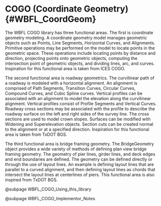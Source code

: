 # COGO (Coordinate Geometry) {#WBFL_CoordGeom}

The WBFL COGO library has three functional areas. The first is coordinate geometry modeling. A coordinate geometry model manages geometric objects such as Points, Line Segments, Horizontal Curves, and Alignments. Primitive operations may be performed on the model to locate points in the geometric space. These operations include locating points by distance and direction, projecting points onto geometric objects, computing the intersection point of geometric objects, and dividing lines, arc, and curves. Inspiration for this functional area is taken from ICES COGO.

The second functional area is roadway geometrics. The curvilinear path of a roadway is modeled with a horizontal alignment. An alignment is comprised of Path Segments, Transition Curves, Circular Curves, Compound Curves, and Cubic Spline curves. Vertical profiles can be associated with an alignment to model the elevation along the curvilinear alignment. Vertical profiles consist of Profile Segments and Vertical Curves. Roadway cross sections may be associated with the profile to describe the roadway surface on the left and right sides of the survey line. The cross sections are used to model crown slopes. Surfaces can be modified with Widening and Superelevation objects. Section cuts can be created normal to the alignment or at a specified direction. Inspiration for this functional area is taken from TxDOT BGS.

The third functional area is bridge framing geometry. The BridgeGeometry object provides a wide variety of methods of defining plan view bridge framing geometry. The geometry of pier lines, girder lines, and deck edges and end boundaries are defined. The geometry can be defined directly or through the use of layout lines. An example is defining layout lines that are parallel to a curved alignment, and then defining layout lines as chords that intersect the layout lines at centerlines of piers. This functional area is also inspired from TxDOT BGS.

@subpage WBFL_COGO_Using_this_library

@subpage WBFL_COGO_Implementor_Notes
